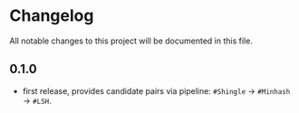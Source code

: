 # Changelog
All notable changes to this project will be documented in this file.

## 0.1.0
 - first release, provides candidate pairs via pipeline: `#Shingle` -> `#Minhash` -> `#LSH`.